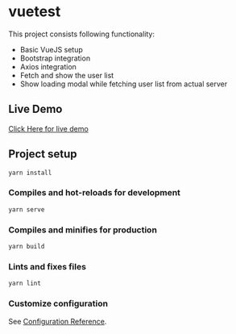 # vuetest

This project consists following functionality:
- Basic VueJS setup
- Bootstrap integration
- Axios integration
- Fetch and show the user list
- Show loading modal while fetching user list from actual server

## Live Demo

[Click Here for live demo](https://nikhdhumal.github.io/vuetest/)

## Project setup
```
yarn install
```

### Compiles and hot-reloads for development
```
yarn serve
```

### Compiles and minifies for production
```
yarn build
```

### Lints and fixes files
```
yarn lint
```

### Customize configuration
See [Configuration Reference](https://cli.vuejs.org/config/).
